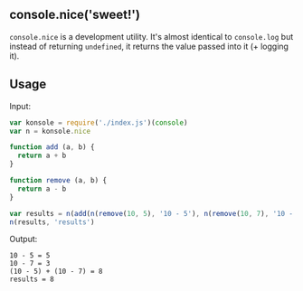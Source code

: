 ## console.nice('sweet!')

`console.nice` is a development utility. It's almost identical to `console.log` but instead of returning `undefined`, it returns the value passed into it (+ logging it).

## Usage

Input:
```javascript
var konsole = require('./index.js')(console)
var n = konsole.nice

function add (a, b) {
  return a + b
}

function remove (a, b) {
  return a - b
}

var results = n(add(n(remove(10, 5), '10 - 5'), n(remove(10, 7), '10 - 7')), '(10 - 5) + (10 - 7)')
n(results, 'results')
```

Output:
```
10 - 5 = 5
10 - 7 = 3
(10 - 5) + (10 - 7) = 8
results = 8
```
